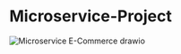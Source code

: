 # Microservice-Project

![Microservice E-Commerce drawio](https://user-images.githubusercontent.com/76799846/177504220-21ff1414-4e01-4b74-b098-db5448afc9c7.png)
